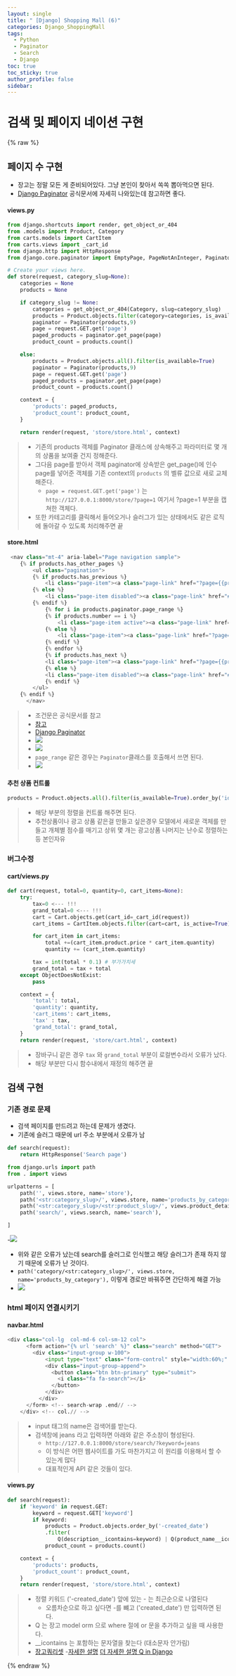 ```yaml
---
layout: single
title: " [Django] Shopping Mall (6)"
categories: Django_ShoppingMall
tags:
  - Python
  - Paginator
  - Search
  - Django
toc: true
toc_sticky: true
author_profile: false
sidebar:
---
```

# 검색 및 페이지 네이션 구현

{% raw %}
## 페이지 수 구현

- 장고는 정말 모든 게 준비되어있다. 그냥 본인이 찾아서 쏙쏙 뽑아먹으면 된다.
- [Django Paginator](https://docs.djangoproject.com/en/4.2/ref/paginator/) 공식문서에 자세히 나와있는데 참고하면 좋다.

#### views.py

```python
from django.shortcuts import render, get_object_or_404
from .models import Product, Category
from carts.models import CartItem
from carts.views import _cart_id
from django.http import HttpResponse
from django.core.paginator import EmptyPage, PageNotAnInteger, Paginator

# Create your views here.
def store(request, category_slug=None):
    categories = None
    products = None

    if category_slug != None:
        categories = get_object_or_404(Category, slug=category_slug)
        products = Product.objects.filter(category=categories, is_available=True)
        paginator = Paginator(products,9)
        page = request.GET.get('page')
        paged_products = paginator.get_page(page)
        product_count = products.count()

    else:
        products = Product.objects.all().filter(is_available=True)
        paginator = Paginator(products,9)
        page = request.GET.get('page')
        paged_products = paginator.get_page(page)
        product_count = products.count()

    context = {
        'products': paged_products,
        'product_count': product_count,
    }

    return render(request, 'store/store.html', context)
```

>- 기존의 products 객체를 Paginator 클래스에 상속해주고 파라미터로 몇 개의 상품을 보여줄 건지 정해준다.
>- 그다음 page를 받아서 객체 paginator에 상속받은 get_page()에 인수 page를 넣어준 객체를 기존 context의 `products` 의 벨류 값으로 새로 교체해준다.
>	- `page = request.GET.get('page')` 는 `http://127.0.0.1:8000/store/?page=1` 여기서 ?page=1 부분을 캡쳐한 객체다.
>- 또한 카테고리를 클릭해서 들어오거나 슬러그가 있는 상태에서도 같은 로직에 돌아갈 수 있도록 처리해주면 끝

#### store.html
```python
 <nav class="mt-4" aria-label="Page navigation sample">
	{% if products.has_other_pages %}
		<ul class="pagination">
		{% if products.has_previous %}
			<li class="page-item"><a class="page-link" href="?page={{products.previous_page_number}}">Previous</a></li>
		{% else %}
			<li class="page-item disabled"><a class="page-link" href="#">Previous</a></li>
		{% endif %}
			{% for i in products.paginator.page_range %}
			{% if products.number == i %}
				<li class="page-item active"><a class="page-link" href="#">{{i}}</a></li>
			{% else %}
				<li class="page-item"><a class="page-link" href="?page={{i}}">{{i}}</a></li>
			{% endif %}
			{% endfor %}
			{% if products.has_next %}
			<li class="page-item"><a class="page-link" href="?page={{products.next_page_number}}">Next</a></li>
			{% else %}
			<li class="page-item disabled"><a class="page-link" href="#">Next</a></li>
			{% endif %}
		</ul>
	{% endif %}
	  </nav>
```
>- 조건문은 공식문서를 참고
>- [참고](https://wikidocs.net/71240)
>-  [Django Paginator](https://docs.djangoproject.com/en/4.2/ref/paginator/) 
>- ![](https://i.imgur.com/L7s9if2.png)
>- ![](https://i.imgur.com/RnlnLug.png)
>- `page_range` 같은 경우는 `Paginator`클래스를 호출해서 쓰면 된다.
>- ![](https://i.imgur.com/ek13M2M.png)

#### 추천 상품 컨트롤

```python 
products = Product.objects.all().filter(is_available=True).order_by('id')
```
>- 해당 부분의 정렬을 컨트롤 해주면 된다.
>- 추천상품이나 광고 상품 같은걸 만들고 싶은경우 모델에서 새로운 객체를 만들고 개체별 점수를 매기고 상위 몇 개는 광고상품 나머지는 난수로 정렬하는 등 본인자유

### 버그수정

#### cart/views.py
```python
def cart(request, total=0, quantity=0, cart_items=None):
    try:
        tax=0 <--- !!!
        grand_total=0 <--- !!!
        cart = Cart.objects.get(cart_id=_cart_id(request))
        cart_items = CartItem.objects.filter(cart=cart, is_active=True)

        for cart_item in cart_items:
            total +=(cart_item.product.price * cart_item.quantity)
            quantity += (cart_item.quantity)

        tax = int(total * 0.1) # 부가가치세
        grand_total = tax + total
    except ObjectDoesNotExist:
        pass

    context = {
        'total': total,
        'quantity': quantity,
        'cart_items': cart_items,
        'tax' : tax,
        'grand_total': grand_total,
    }
    return render(request, 'store/cart.html', context)
```
>- 장바구니 같은 경우 `tax` 와 `grand_total` 부분이 로컬변수라서 오류가 났다.
>- 해당 부분만 다시 함수내에서 재정의 해주면 끝

## 검색 구현

### 기존 경로 문제 
- 검색 페이지를 만드려고 하는데 문제가 생겼다.
- 기존에 슬러그 때문에 url 주소 부분에서 오류가 남

```python
def search(request):
    return HttpResponse('Search page')
```

```python
from django.urls import path
from . import views

urlpatterns = [
    path('', views.store, name='store'),
    path('<str:category_slug>/', views.store, name='products_by_category'),
    path('<str:category_slug>/<str:product_slug>/', views.product_detail, name='product_detail'),
    path('search/', views.search, name='search'),

]
```

-![](https://i.imgur.com/H1Be5DD.png)

- 위와 같은 오류가 났는데 search를 슬러그로 인식했고 해당 슬러그가 존재 하지 않기 때문에 오류가 난 것이다.
- `path('category/<str:category_slug>/', views.store, name='products_by_category'),` 이렇게 경로만 바꿔주면 간단하게 해결 가능
- ![](https://i.imgur.com/0DcpBsZ.png)


### html 페이지 연결시키기

#### navbar.html
```python
<div class="col-lg  col-md-6 col-sm-12 col">
      <form action="{% url 'search' %}" class="search" method="GET">
        <div class="input-group w-100">
            <input type="text" class="form-control" style="width:60%;" placeholder="Search" name ="keyword">
            <div class="input-group-append">
              <button class="btn btn-primary" type="submit">
                <i class="fa fa-search"></i>
              </button>
            </div>
          </div>
      </form> <!-- search-wrap .end// -->
    </div> <!-- col.// -->
```
>- input 태그의 name은 검색어를 받는다.
>- 검색창에 jeans 라고 입력하면 아래와 같은 주소창이 형성된다.
>	- `http://127.0.0.1:8000/store/search/?keyword=jeans` 
>	- 이 방식은 어떤 웹사이트를 가도 마찬가지고 이 원리를 이용해서 할 수 있는게 많다
>	- 대표적인게 API 같은 것들이 있다.

#### views.py
```python
def search(request):
    if 'keyword' in request.GET:
        keyword = request.GET['keyword']
        if keyword:
            products = Product.objects.order_by('-created_date')
            .filter(
	            Q(description__icontains=keyword) | Q(product_name__icontains=keyword))
            product_count = products.count()

    context = {
        'products': products,
        'product_count': product_count,
    }
    return render(request, 'store/store.html', context)

```
>- 정렬 키워드 ('-created_date') 앞에 있는 - 는 최근순으로 나열된다 
>	- 오름차순으로 하고 싶다면 -를 뺴고 ('created_date') 만 입력하면 된다.
>- Q 는 장고 model orm 으로 where 절에 or 문을 추가하고 싶을 때 사용한다.
>- __icontains 는 포함하는 문자열을 찾는다 (대소문자 안가림)
>- [장고쿼리셋](https://gaussian37.github.io/python-django-django-query-set/)
>-[자세한 설명](https://velog.io/@may_soouu/%EC%9E%A5%EA%B3%A0-Q%EC%9D%B4%ED%95%B4%ED%95%98%EA%B8%B0)
>[더 자세한 설명 Q in Django](https://docs.djangoproject.com/en/4.2/topics/db/queries/)



{% endraw %}
